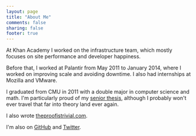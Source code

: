 ```yaml
---
layout: page
title: "About Me"
comments: false
sharing: false
footer: true
---
```


At Khan Academy I worked on the infrastructure team, which mostly focuses on
site performance and developer happiness.

Before that, I worked at Palantir from May 2011 to January 2014, where I worked
on improving scale and avoiding downtime. I also had internships at Mozilla and
VMware.

I graduated from CMU in 2011 with a double major in computer science and math.
I'm particularly proud of my [senior thesis](/files/senior_thesis.pdf),
although I probably won't ever travel that far into theory land ever again.

I also wrote [theproofistrivial.com](http://www.theproofistrivial.com).

I'm also on [GitHub](https://github.com/alangpierce) and
[Twitter](https://twitter.com/alangpierce).
